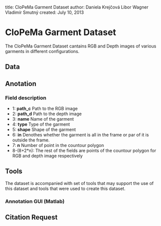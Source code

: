 title:      CloPeMa Garment Dataset
author:     Daniela Krejčová
            Libor Wagner
            Vladimír Smutný
created:    July 10, 2013

# CloPeMa Garment Dataset

The CloPeMa Garment Dataset cantains RGB and Depth images of various garments in
different configurations.

## Data

## Anotation

### Field description

- 1: **path_c** Path to the RGB image
- 2: **path_d** Path to the depth image
- 3: **name**   Name of the garment
- 4: **type**   Type of the garment
- 5: **shape**  Shape of the garment
- 6: **in**     Denothes whether the garment is all in the frame or par of it is
                outside the frame.
- 7: **n**      Number of point in the countour polygon
- 8-(8+2*n):    The rest of the fields are points of the countour polygon for
                RGB and depth image respectively

## Tools

The dataset is accompanied with set of tools that may support the use of this
dataset and tools that were used to create this dataset.

### Annotation GUI (Matlab)

## Citation Request
